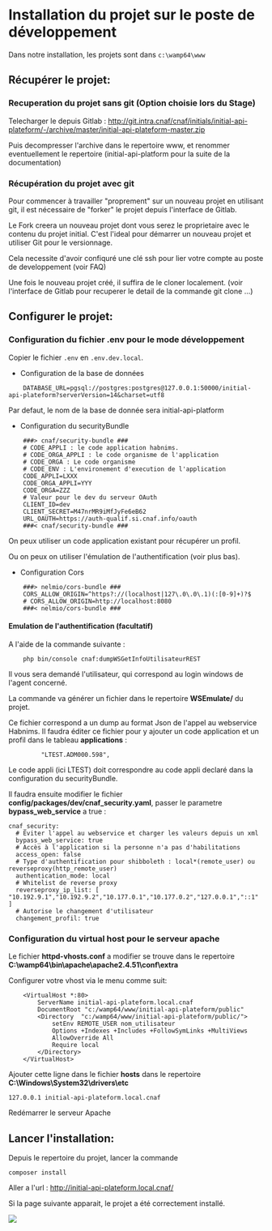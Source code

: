 # Installation du projet sur le poste de développement

Dans notre installation, les projets sont dans `c:\wamp64\www`

## Récupérer le projet:

### Recuperation du projet sans git (Option choisie lors du Stage)

Telecharger le depuis Gitlab : http://git.intra.cnaf/cnaf/initials/initial-api-plateform/-/archive/master/initial-api-plateform-master.zip

Puis decompresser l'archive dans le repertoire www, et renommer eventuellement le repertoire (initial-api-platform pour la suite de la documentation)


### Récupération du projet avec git

Pour commencer à travailler "proprement" sur un nouveau projet en utilisant git, il est nécessaire de "forker" le projet depuis l'interface de Gitlab.

Le Fork creera un nouveau projet dont vous serez le proprietaire avec le contenu du projet initial.
C'est l'ideal pour démarrer un nouveau projet et utiliser Git pour le versionnage.

Cela necessite d'avoir confiquré une clé ssh pour lier votre compte au poste de developpement (voir FAQ)

Une fois le nouveau projet créé, il suffira de le cloner localement. (voir l'interface de Gitlab pour recuperer le detail de la commande git clone ...)


## Configurer le projet:

### Configuration du fichier .env pour le mode développement

Copier le fichier `.env` en `.env.dev.local`. 

- Configuration de la base de données

```
    DATABASE_URL=pgsql://postgres:postgres@127.0.0.1:50000/initial-api-plateform?serverVersion=14&charset=utf8
```
Par defaut, le nom de la base de donnée sera initial-api-platform

- Configuration du securityBundle

```
    ###> cnaf/security-bundle ###
    # CODE_APPLI : le code application habnims.
    # CODE_ORGA_APPLI : le code organisme de l'application
    # CODE_ORGA : Le code organisme
    # CODE_ENV : L'environement d'execution de l'application
    CODE_APPLI=LXXX
    CODE_ORGA_APPLI=YYY
    CODE_ORGA=ZZZ
    # Valeur pour le dev du serveur OAuth
    CLIENT_ID=dev
    CLIENT_SECRET=M47nrMR9iMfJyFe6eB62
    URL_OAUTH=https://auth-qualif.si.cnaf.info/oauth
    ###< cnaf/security-bundle ###
```

On peux utiliser un code application existant pour récupérer un profil.

Ou on peux on utiliser l'émulation de l'authentification (voir plus bas).

- Configuration Cors

```
    ###> nelmio/cors-bundle ###
    CORS_ALLOW_ORIGIN=^https?://(localhost|127\.0\.0\.1)(:[0-9]+)?$
    # CORS_ALLOW_ORIGIN=http://localhost:8080
    ###< nelmio/cors-bundle ###
```


#### Emulation de l'authentification (facultatif)

A l'aide de la commande suivante :

```
    php bin/console cnaf:dumpWSGetInfoUtilisateurREST
```

Il vous sera demandé l'utilisateur, qui correspond au login windows de l'agent concerné.

La commande va générer un fichier dans le repertoire **WSEmulate/** du projet.

Ce fichier correspond a un dump au format Json de l'appel au webservice Habnims. Il faudra éditer ce fichier
pour y ajouter un code application et un profil dans le tableau **applications** : 

```
         "LTEST.ADM000.598",
```

Le code appli (ici LTEST) doit correspondre au code appli declaré dans la configuration du securityBundle.

Il faudra ensuite modifier le fichier **config/packages/dev/cnaf_security.yaml**, passer le parametre **bypass_web_service** a true :
```
cnaf_security:
  # Éviter l'appel au webservice et charger les valeurs depuis un xml
  bypass_web_service: true
  # Accès à l'application si la personne n'a pas d'habilitations
  access_open: false
  # Type d'authentification pour shibboleth : local*(remote_user) ou reverseproxy(http_remote_user)
  authentication_mode: local
  # Whitelist de reverse proxy
  reverseproxy_ip_list: [ "10.192.9.1","10.192.9.2","10.177.0.1","10.177.0.2","127.0.0.1","::1" ]
  # Autorise le changement d'utilisateur
  changement_profil: true
```

### Configuration du virtual host pour le serveur apache

Le fichier **httpd-vhosts.conf** a modifier se trouve dans le repertoire **C:\wamp64\bin\apache\apache2.4.51\conf\extra**

Configurer votre vhost via le menu comme suit:

```
    <VirtualHost *:80>
        ServerName initial-api-plateform.local.cnaf
        DocumentRoot "c:/wamp64/www/initial-api-plateform/public"
        <Directory  "c:/wamp64/www/initial-api-plateform/public/">
            setEnv REMOTE_USER nom_utilisateur
            Options +Indexes +Includes +FollowSymLinks +MultiViews
            AllowOverride All
            Require local
        </Directory>
    </VirtualHost>
```

Ajouter cette ligne dans le fichier **hosts** dans le repertoire **C:\Windows\System32\drivers\etc**

    127.0.0.1 initial-api-plateform.local.cnaf

Redémarrer le serveur Apache

## Lancer l'installation:

Depuis le repertoire du projet, lancer la commande

    composer install


Aller a l'url : http://initial-api-plateform.local.cnaf/

Si la page suivante apparait, le projet a été correctement installé.

![](./doc/projet-ok.png)